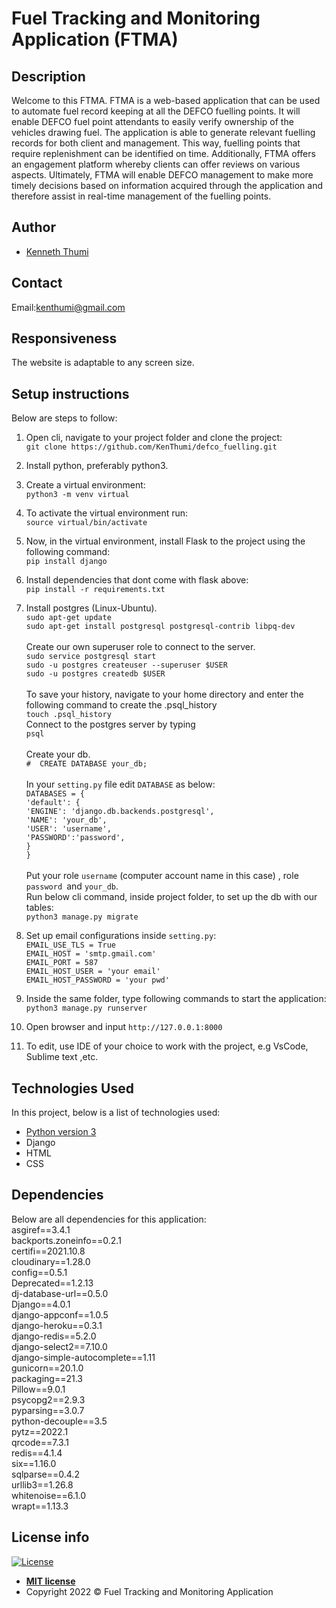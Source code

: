 # Fuel Tracking and Monitoring Application (FTMA)


## Description
Welcome to this FTMA. FTMA is a web-based application that can be used to automate fuel record keeping at all the DEFCO fuelling points. It will enable DEFCO fuel point attendants to easily verify ownership of the vehicles drawing fuel. 
The application is able to generate relevant fuelling records for both client and management. This way, fuelling points that require replenishment can be identified on time. Additionally, FTMA offers an engagement platform whereby clients can offer reviews on various aspects. 
Ultimately, FTMA will enable DEFCO management to make more timely decisions based on information acquired through the application and therefore assist in real-time management of the fuelling points.

## Author
- [Kenneth Thumi](https://github.com/KenThumi)

## Contact
Email:kenthumi@gmail.com

## Responsiveness
The website is adaptable to any screen size.

## Setup instructions
Below are steps to follow:
1. Open cli, navigate to your project folder and clone the project: <br/>
         `git clone https://github.com/KenThumi/defco_fuelling.git`
2. Install python, preferably python3.
3. Create a virtual environment: <br/>
         `python3 -m venv virtual`
4. To activate the virtual environment run:<br/>
         `source virtual/bin/activate`
5. Now, in the virtual environment, install Flask to the project using the following command:<br/>
         `pip install django`
6. Install dependencies that dont come with flask above:<br/>
         `pip install -r requirements.txt` 
7. Install postgres (Linux-Ubuntu).  
        `sudo apt-get update` <br/>
        `sudo apt-get install postgresql postgresql-contrib libpq-dev` <br>  
 Create our own superuser role to connect to the server. <br>
        `sudo service postgresql start` <br>
        `sudo -u postgres createuser --superuser $USER` <br>
        `sudo -u postgres createdb $USER` <br>  
 To save your history, navigate to your home directory and enter the following command to create the .psql_history  <br>
        `touch .psql_history`  <br>
 Connect to the postgres server by typing <br>
        `psql` <br>  
 Create your db. <br>
        `#  CREATE DATABASE your_db;` <br>  
 In your `setting.py` file edit `DATABASE` as below:<br>
            `DATABASES = {`   
                        `'default': {`  
                            `'ENGINE': 'django.db.backends.postgresql',`  
                            `'NAME': 'your_db',`  
                            `'USER': 'username',`  
                            `'PASSWORD':'password',`  
                        `}`  
                    `}`
        <br>  
 Put your role `username` (computer account name in this case) , role `password `and `your_db`.  
 Run below cli command, inside project folder, to set up the db with our tables: <br/>
            `python3 manage.py migrate`  
8. Set up email configurations inside `setting.py`:   
                `EMAIL_USE_TLS = True`  
                `EMAIL_HOST = 'smtp.gmail.com'`  
                `EMAIL_PORT = 587`  
                `EMAIL_HOST_USER = 'your email'`  
                `EMAIL_HOST_PASSWORD = 'your pwd' `  
    

9. Inside the same folder,  type following commands to start the application:<br/>
            `python3 manage.py runserver`  
10. Open browser and input `http://127.0.0.1:8000`
11. To edit, use IDE of your choice to work with the project, e.g VsCode, Sublime text ,etc.

## Technologies Used
In this project, below is a list of technologies used:
- [Python version 3](https://www.python.org/)
- Django
- HTML
- CSS

## Dependencies
Below are all dependencies for this application: <br>
asgiref==3.4.1<br>
backports.zoneinfo==0.2.1<br>
certifi==2021.10.8<br>
cloudinary==1.28.0<br>
config==0.5.1<br>
Deprecated==1.2.13<br>
dj-database-url==0.5.0<br>
Django==4.0.1<br>
django-appconf==1.0.5<br>
django-heroku==0.3.1<br>
django-redis==5.2.0<br>
django-select2==7.10.0<br>
django-simple-autocomplete==1.11<br>
gunicorn==20.1.0<br>
packaging==21.3<br>
Pillow==9.0.1<br>
psycopg2==2.9.3<br>
pyparsing==3.0.7<br>
python-decouple==3.5<br>
pytz==2022.1<br>
qrcode==7.3.1<br>
redis==4.1.4<br>
six==1.16.0<br>
sqlparse==0.4.2<br>
urllib3==1.26.8<br>
whitenoise==6.1.0<br>
wrapt==1.13.3
 

## License info
[![License](http://img.shields.io/:license-mit-blue.svg?style=flat-square)](http://badges.mit-license.org)

- **[MIT license](http://opensource.org/licenses/mit-license.php)**
- Copyright 2022 © Fuel Tracking and Monitoring Application
